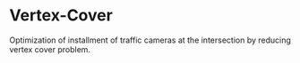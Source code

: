 # Vertex-Cover
Optimization of installment of traffic cameras at the intersection by reducing vertex cover problem.
